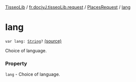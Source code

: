 [TisseoLib](../../index.md) / [fr.docjyJ.tisseoLib.request](../index.md) / [PlacesRequest](index.md) / [lang](./lang.md)

# lang

`var lang: `[`String`](https://kotlinlang.org/api/latest/jvm/stdlib/kotlin/-string/index.html)`?` [(source)](https://github.com/docjyj/tisseoLib/tree/master/src/main/kotlin/fr/docjyJ/tisseoLib/request/PlacesRequest.kt#L50)

Choice of language.

### Property

`lang` - Choice of language.